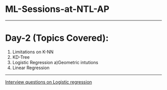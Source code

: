 <p align="center">
  
</p>

# ML-Sessions-at-NTL-AP
---
# Day-2 (Topics Covered):
  1. Limitations on K-NN
  2. KD-Tree
  3. Logistic Regression
     a)Geometric intutions
  4. Linear Regression
---
[Interview questions on Logistic regression]('https://github.com/Amrit-Kumar-Singha/ML-Sessions-at-NTL-AP/blob/main/session2/Logistic%20Regression.docx')

